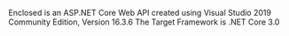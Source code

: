 Enclosed is an ASP.NET Core Web API created using Visual Studio 2019 Community Edition, Version 16.3.6
The Target Framework is .NET Core 3.0

